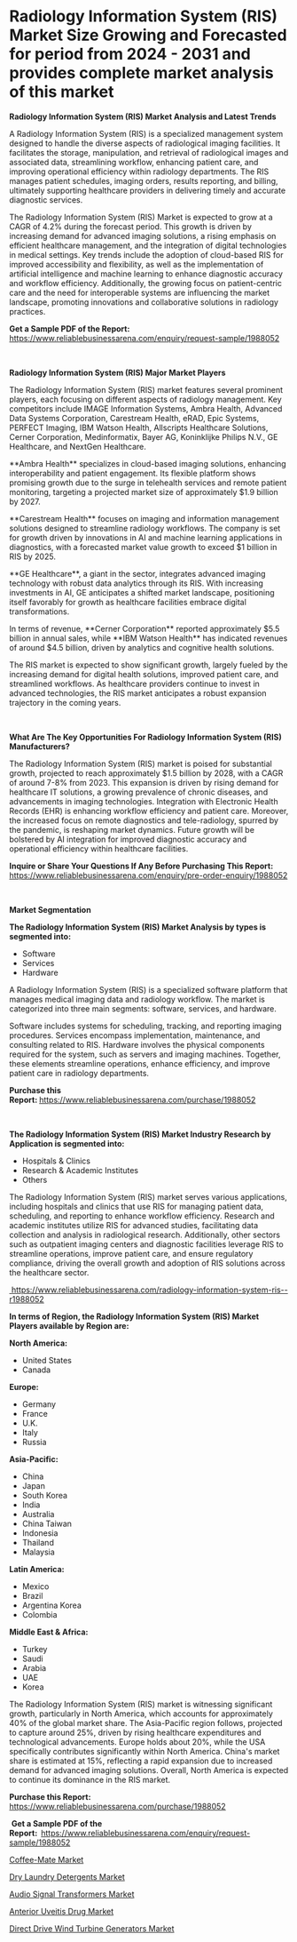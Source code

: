 <p><h1>Radiology Information System (RIS) Market Size Growing and Forecasted for period from 2024 - 2031 and provides complete market analysis of this market</h1></p><p><strong>Radiology Information System (RIS) Market Analysis and Latest Trends</strong></p>
<p><p>A Radiology Information System (RIS) is a specialized management system designed to handle the diverse aspects of radiological imaging facilities. It facilitates the storage, manipulation, and retrieval of radiological images and associated data, streamlining workflow, enhancing patient care, and improving operational efficiency within radiology departments. The RIS manages patient schedules, imaging orders, results reporting, and billing, ultimately supporting healthcare providers in delivering timely and accurate diagnostic services.</p><p>The Radiology Information System (RIS) Market is expected to grow at a CAGR of 4.2% during the forecast period. This growth is driven by increasing demand for advanced imaging solutions, a rising emphasis on efficient healthcare management, and the integration of digital technologies in medical settings. Key trends include the adoption of cloud-based RIS for improved accessibility and flexibility, as well as the implementation of artificial intelligence and machine learning to enhance diagnostic accuracy and workflow efficiency. Additionally, the growing focus on patient-centric care and the need for interoperable systems are influencing the market landscape, promoting innovations and collaborative solutions in radiology practices.</p></p>
<p><strong>Get a Sample PDF of the Report:&nbsp;</strong> <a href="https://www.reliablebusinessarena.com/enquiry/request-sample/1988052?utm_campaign=1729&utm_medium=2&utm_source=Github&utm_content=ia&utm_term=25102024&utm_id=radiology-information-system-ris">https://www.reliablebusinessarena.com/enquiry/request-sample/1988052</a></p>
<p>&nbsp;</p>
<p><strong>Radiology Information System (RIS) Major Market Players</strong></p>
<p><p>The Radiology Information System (RIS) market features several prominent players, each focusing on different aspects of radiology management. Key competitors include IMAGE Information Systems, Ambra Health, Advanced Data Systems Corporation, Carestream Health, eRAD, Epic Systems, PERFECT Imaging, IBM Watson Health, Allscripts Healthcare Solutions, Cerner Corporation, Medinformatix, Bayer AG, Koninklijke Philips N.V., GE Healthcare, and NextGen Healthcare.</p><p>**Ambra Health** specializes in cloud-based imaging solutions, enhancing interoperability and patient engagement. Its flexible platform shows promising growth due to the surge in telehealth services and remote patient monitoring, targeting a projected market size of approximately $1.9 billion by 2027.</p><p>**Carestream Health** focuses on imaging and information management solutions designed to streamline radiology workflows. The company is set for growth driven by innovations in AI and machine learning applications in diagnostics, with a forecasted market value growth to exceed $1 billion in RIS by 2025.</p><p>**GE Healthcare**, a giant in the sector, integrates advanced imaging technology with robust data analytics through its RIS. With increasing investments in AI, GE anticipates a shifted market landscape, positioning itself favorably for growth as healthcare facilities embrace digital transformations.</p><p>In terms of revenue, **Cerner Corporation** reported approximately $5.5 billion in annual sales, while **IBM Watson Health** has indicated revenues of around $4.5 billion, driven by analytics and cognitive health solutions. </p><p>The RIS market is expected to show significant growth, largely fueled by the increasing demand for digital health solutions, improved patient care, and streamlined workflows. As healthcare providers continue to invest in advanced technologies, the RIS market anticipates a robust expansion trajectory in the coming years.</p></p>
<p>&nbsp;</p>
<p><strong>What Are The Key Opportunities For Radiology Information System (RIS) Manufacturers?</strong></p>
<p><p>The Radiology Information System (RIS) market is poised for substantial growth, projected to reach approximately $1.5 billion by 2028, with a CAGR of around 7-8% from 2023. This expansion is driven by rising demand for healthcare IT solutions, a growing prevalence of chronic diseases, and advancements in imaging technologies. Integration with Electronic Health Records (EHR) is enhancing workflow efficiency and patient care. Moreover, the increased focus on remote diagnostics and tele-radiology, spurred by the pandemic, is reshaping market dynamics. Future growth will be bolstered by AI integration for improved diagnostic accuracy and operational efficiency within healthcare facilities.</p></p>
<p><strong>Inquire or Share Your Questions If Any Before Purchasing This Report:</strong> <a href="https://www.reliablebusinessarena.com/enquiry/pre-order-enquiry/1988052?utm_campaign=1729&utm_medium=2&utm_source=Github&utm_content=ia&utm_term=25102024&utm_id=radiology-information-system-ris">https://www.reliablebusinessarena.com/enquiry/pre-order-enquiry/1988052</a></p>
<p>&nbsp;</p>
<p><strong>Market Segmentation</strong></p>
<p><strong>The Radiology Information System (RIS) Market Analysis by types is segmented into:</strong></p>
<p><ul><li>Software</li><li>Services</li><li>Hardware</li></ul></p>
<p><p>A Radiology Information System (RIS) is a specialized software platform that manages medical imaging data and radiology workflow. The market is categorized into three main segments: software, services, and hardware. </p><p>Software includes systems for scheduling, tracking, and reporting imaging procedures. Services encompass implementation, maintenance, and consulting related to RIS. Hardware involves the physical components required for the system, such as servers and imaging machines. Together, these elements streamline operations, enhance efficiency, and improve patient care in radiology departments.</p></p>
<p><strong>Purchase this Report:&nbsp;</strong><a href="https://www.reliablebusinessarena.com/purchase/1988052?utm_campaign=1729&utm_medium=2&utm_source=Github&utm_content=ia&utm_term=25102024&utm_id=radiology-information-system-ris">https://www.reliablebusinessarena.com/purchase/1988052</a></p>
<p>&nbsp;</p>
<p><strong>The Radiology Information System (RIS) Market Industry Research by Application is segmented into:</strong></p>
<p><ul><li>Hospitals & Clinics</li><li>Research & Academic Institutes</li><li>Others</li></ul></p>
<p><p>The Radiology Information System (RIS) market serves various applications, including hospitals and clinics that use RIS for managing patient data, scheduling, and reporting to enhance workflow efficiency. Research and academic institutes utilize RIS for advanced studies, facilitating data collection and analysis in radiological research. Additionally, other sectors such as outpatient imaging centers and diagnostic facilities leverage RIS to streamline operations, improve patient care, and ensure regulatory compliance, driving the overall growth and adoption of RIS solutions across the healthcare sector.</p></p>
<p><a href="https://www.reliablebusinessarena.com/radiology-information-system-ris--r1988052?utm_campaign=1729&utm_medium=2&utm_source=Github&utm_content=ia&utm_term=25102024&utm_id=radiology-information-system-ris">&nbsp;https://www.reliablebusinessarena.com/radiology-information-system-ris--r1988052</a></p>
<p><strong>In terms of Region, the Radiology Information System (RIS) Market Players available by Region are:</strong></p>
<p>
    <p> <strong> North America: </strong>
        <ul>
            <li>United States</li>
            <li>Canada</li>
        </ul>
        </p> 
    <p> <strong> Europe: </strong>
        <ul>
            <li>Germany</li>
            <li>France</li>
            <li>U.K.</li>
            <li>Italy</li>
            <li>Russia</li>
        </ul>
        </p> 
    <p> <strong> Asia-Pacific: </strong>
        <ul>
            <li>China</li>
            <li>Japan</li>
            <li>South Korea</li>
            <li>India</li>
            <li>Australia</li>
            <li>China Taiwan</li>
            <li>Indonesia</li>
            <li>Thailand</li>
            <li>Malaysia</li>
        </ul>
        </p> 
    <p> <strong> Latin America: </strong>
        <ul>
            <li>Mexico</li>
            <li>Brazil</li>
            <li>Argentina Korea</li>
            <li>Colombia</li>
        </ul>
        </p> 
    <p> <strong> Middle East & Africa: </strong>
        <ul>
            <li>Turkey</li>
            <li>Saudi</li>
            <li>Arabia</li>
            <li>UAE</li>
            <li>Korea</li>
        </ul>
    </p>
    </p>
<p><p>The Radiology Information System (RIS) market is witnessing significant growth, particularly in North America, which accounts for approximately 40% of the global market share. The Asia-Pacific region follows, projected to capture around 25%, driven by rising healthcare expenditures and technological advancements. Europe holds about 20%, while the USA specifically contributes significantly within North America. China's market share is estimated at 15%, reflecting a rapid expansion due to increased demand for advanced imaging solutions. Overall, North America is expected to continue its dominance in the RIS market.</p></p>
<p><strong>Purchase this Report: </strong><a href="https://www.reliablebusinessarena.com/purchase/1988052?utm_campaign=1729&utm_medium=2&utm_source=Github&utm_content=ia&utm_term=25102024&utm_id=radiology-information-system-ris">https://www.reliablebusinessarena.com/purchase/1988052</a></p>
<p>&nbsp;<strong>Get a Sample PDF of the Report:&nbsp;&nbsp;</strong><a href="https://www.reliablebusinessarena.com/enquiry/request-sample/1988052?utm_campaign=1729&utm_medium=2&utm_source=Github&utm_content=ia&utm_term=25102024&utm_id=radiology-information-system-ris">https://www.reliablebusinessarena.com/enquiry/request-sample/1988052</a></p>
<p><strong></strong></p>
<p><p><a href="https://www.linkedin.com/pulse/coffee-mate-value-chain-analysis-from-raw-materials-end-user-kgwef?utm_campaign=1729&utm_medium=2&utm_source=Github&utm_content=ia&utm_term=25102024&utm_id=radiology-information-system-ris">Coffee-Mate Market</a></p><p><a href="https://www.linkedin.com/pulse/dry-laundry-detergents-landscape-product-spectrum-market-trajectories-7oshc?utm_campaign=1729&utm_medium=2&utm_source=Github&utm_content=ia&utm_term=25102024&utm_id=radiology-information-system-ris">Dry Laundry Detergents Market</a></p><p><a href="https://www.linkedin.com/pulse/audio-signal-transformers-market-trends-detailed-study-its-tiyhf?utm_campaign=1729&utm_medium=2&utm_source=Github&utm_content=ia&utm_term=25102024&utm_id=radiology-information-system-ris">Audio Signal Transformers Market</a></p><p><a href="https://www.linkedin.com/pulse/anterior-uveitis-drug-market-trends-detailed-study-its-segmentation-vnmcf?utm_campaign=1729&utm_medium=2&utm_source=Github&utm_content=ia&utm_term=25102024&utm_id=radiology-information-system-ris">Anterior Uveitis Drug Market</a></p><p><a href="https://www.linkedin.com/pulse/deep-dive-direct-drive-wind-turbine-generators-market-itstrends-jalcc?utm_campaign=1729&utm_medium=2&utm_source=Github&utm_content=ia&utm_term=25102024&utm_id=radiology-information-system-ris">Direct Drive Wind Turbine Generators Market</a></p></p>